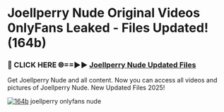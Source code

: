 # Joellperry Nude Original Videos 0nlyFans Leaked - Files Updated! (164b)

<h3>🔴 CLICK HERE 🌐==►► <a href="https://tinyurl.com/5h6xmrr3" rel="nofollow">Joellperry Nude Updated Files</a></h3>

Get Joellperry Nude and all content. Now you can access all videos and pictures of Joellperry Nude. New Updated Files 2025!

[![164b](https://i.imgur.com/KVD873Z.gif)](https://tinyurl.com/5h6xmrr3)
joellperry onlyfans nude